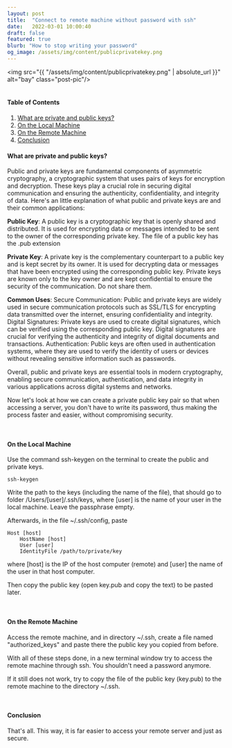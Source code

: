 ```yaml
---
layout: post
title:  "Connect to remote machine without password with ssh"
date:   2022-03-01 10:00:40
draft: false
featured: true
blurb: "How to stop writing your password"
og_image: /assets/img/content/publicprivatekey.png
---
```


<img src="{{ "/assets/img/content/publicprivatekey.png" | absolute_url }}" alt="bay" class="post-pic"/>
<br />
<br />


#### Table of Contents
1. [What are private and public keys?](#what-are-private-and-public-keys?)
2. [On the Local Machine](#on-the-local-machine)
3. [On the Remote Machine](#on-the-remote-machine)
3. [Conclusion](#conclusion)

#### What are private and public keys?

Public and private keys are fundamental components of asymmetric cryptography, a cryptographic system that uses pairs of keys for encryption and decryption. These keys play a crucial role in securing digital communication and ensuring the authenticity, confidentiality, and integrity of data. Here's an little explanation of what public and private keys are and their common applications:

<b>Public Key</b>:
A public key is a cryptographic key that is openly shared and distributed. It is used for encrypting data or messages intended to be sent to the owner of the corresponding private key. The file of a public key has the .pub extension

<b>Private Key</b>:
A private key is the complementary counterpart to a public key and is kept secret by its owner. It is used for decrypting data or messages that have been encrypted using the corresponding public key. Private keys are known only to the key owner and are kept confidential to ensure the security of the communication. Do not share them.

<b>Common Uses</b>:
Secure Communication: Public and private keys are widely used in secure communication protocols such as SSL/TLS for encrypting data transmitted over the internet, ensuring confidentiality and integrity.
Digital Signatures: Private keys are used to create digital signatures, which can be verified using the corresponding public key. Digital signatures are crucial for verifying the authenticity and integrity of digital documents and transactions.
Authentication: Public keys are often used in authentication systems, where they are used to verify the identity of users or devices without revealing sensitive information such as passwords.

Overall, public and private keys are essential tools in modern cryptography, enabling secure communication, authentication, and data integrity in various applications across digital systems and networks.

Now let's look at how we can create a private public key pair so that when accessing a server, you don't have to write its password, thus making the process faster and easier, without compromising security.

<br />

#### On the Local Machine
Use the command ssh-keygen on the terminal to create the public and private keys.

````
ssh-keygen
````

Write the path to the keys (including the name of the file), that should go to folder /Users/[user]/.ssh/keys, where [user] is the name of your user in the local machine. Leave the passphrase empty.

Afterwards, in the file ~/.ssh/config, paste 

````
Host [host]
    HostName [host]
    User [user]
    IdentityFile /path/to/private/key
````
where [host] is the IP of the host computer (remote) and [user] the name of the user in that host computer.

Then copy the public key (open key.pub and copy the text) to be pasted later.

<br />

#### On the Remote Machine
Access the remote machine, and in directory ~/.ssh, create a file named "authorized_keys" and paste there the public key you copied from before.

With all of these steps done, in a new terminal window try to access the remote machine through ssh. You shouldn't need a password anymore.

If it still does not work, try to copy the file of the public key (key.pub) to the remote machine to the directory ~/.ssh.

<br />

#### Conclusion
That's all. This way, it is far easier to access your remote server and just as secure.

<br />
